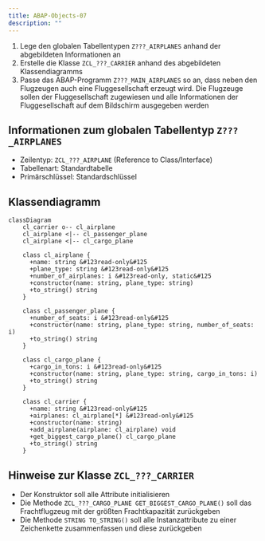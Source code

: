 ```yaml
---
title: ABAP-Objects-07
description: ""
---
```


1. Lege den globalen Tabellentypen `Z???_AIRPLANES` anhand der abgebildeten Informationen an
2. Erstelle die Klasse `ZCL_???_CARRIER` anhand des abgebildeten Klassendiagramms
3. Passe das ABAP-Programm `Z???_MAIN_AIRPLANES` so an, dass neben den Flugzeugen auch eine Fluggesellschaft erzeugt wird. Die Flugzeuge sollen der Fluggesellschaft zugewiesen und alle Informationen der Fluggesellschaft auf dem Bildschirm ausgegeben
   werden

## Informationen zum globalen Tabellentyp `Z???_AIRPLANES`

- Zeilentyp: `ZCL_???_AIRPLANE` (Reference to Class/Interface)
- Tabellenart: Standardtabelle
- Primärschlüssel: Standardschlüssel

## Klassendiagramm

```mermaid
classDiagram
    cl_carrier o-- cl_airplane
    cl_airplane <|-- cl_passenger_plane
    cl_airplane <|-- cl_cargo_plane

    class cl_airplane {
      +name: string &#123read-only&#125
      +plane_type: string &#123read-only&#125
      +number_of_airplanes: i &#123read-only, static&#125
      +constructor(name: string, plane_type: string)
      +to_string() string
    }

    class cl_passenger_plane {
      +number_of_seats: i &#123read-only&#125
      +constructor(name: string, plane_type: string, number_of_seats: i)
      +to_string() string
    }

    class cl_cargo_plane {
      +cargo_in_tons: i &#123read-only&#125
      +constructor(name: string, plane_type: string, cargo_in_tons: i)
      +to_string() string
    }

    class cl_carrier {
      +name: string &#123read-only&#125
      +airplanes: cl_airplane[*] &#123read-only&#125
      +constructor(name: string)
      +add_airplane(airplane: cl_airplane) void
      +get_biggest_cargo_plane() cl_cargo_plane
      +to_string() string
    }
```

## Hinweise zur Klasse `ZCL_???_CARRIER`

- Der Konstruktor soll alle Attribute initialisieren
- Die Methode `ZCL_???_CARGO_PLANE GET_BIGGEST_CARGO_PLANE()` soll das Frachtflugzeug mit der größten Frachtkapazität zurückgeben
- Die Methode `STRING TO_STRING()` soll alle Instanzattribute zu einer Zeichenkette zusammenfassen und diese zurückgeben
